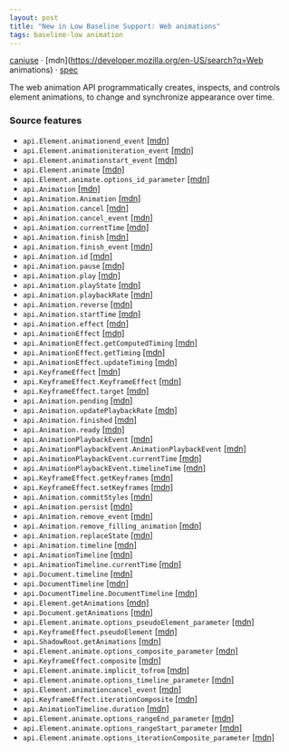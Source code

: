 ```yaml
---
layout: post
title: "New in Low Baseline Support: Web animations"
tags: baseline-low animation
---
```


[caniuse](https://caniuse.com/?search=web-animations) · [mdn](https://developer.mozilla.org/en-US/search?q=Web animations) · [spec](https://drafts.csswg.org/web-animations-1/)

The web animation API programmatically creates, inspects, and controls element animations, to change and synchronize appearance over time.

### Source features

- ``api.Element.animationend_event`` [[mdn]](https://developer.mozilla.org/en-US/search?q=api.Element.animationend_event)
- ``api.Element.animationiteration_event`` [[mdn]](https://developer.mozilla.org/en-US/search?q=api.Element.animationiteration_event)
- ``api.Element.animationstart_event`` [[mdn]](https://developer.mozilla.org/en-US/search?q=api.Element.animationstart_event)
- ``api.Element.animate`` [[mdn]](https://developer.mozilla.org/en-US/search?q=api.Element.animate)
- ``api.Element.animate.options_id_parameter`` [[mdn]](https://developer.mozilla.org/en-US/search?q=api.Element.animate.options_id_parameter)
- ``api.Animation`` [[mdn]](https://developer.mozilla.org/en-US/search?q=api.Animation)
- ``api.Animation.Animation`` [[mdn]](https://developer.mozilla.org/en-US/search?q=api.Animation.Animation)
- ``api.Animation.cancel`` [[mdn]](https://developer.mozilla.org/en-US/search?q=api.Animation.cancel)
- ``api.Animation.cancel_event`` [[mdn]](https://developer.mozilla.org/en-US/search?q=api.Animation.cancel_event)
- ``api.Animation.currentTime`` [[mdn]](https://developer.mozilla.org/en-US/search?q=api.Animation.currentTime)
- ``api.Animation.finish`` [[mdn]](https://developer.mozilla.org/en-US/search?q=api.Animation.finish)
- ``api.Animation.finish_event`` [[mdn]](https://developer.mozilla.org/en-US/search?q=api.Animation.finish_event)
- ``api.Animation.id`` [[mdn]](https://developer.mozilla.org/en-US/search?q=api.Animation.id)
- ``api.Animation.pause`` [[mdn]](https://developer.mozilla.org/en-US/search?q=api.Animation.pause)
- ``api.Animation.play`` [[mdn]](https://developer.mozilla.org/en-US/search?q=api.Animation.play)
- ``api.Animation.playState`` [[mdn]](https://developer.mozilla.org/en-US/search?q=api.Animation.playState)
- ``api.Animation.playbackRate`` [[mdn]](https://developer.mozilla.org/en-US/search?q=api.Animation.playbackRate)
- ``api.Animation.reverse`` [[mdn]](https://developer.mozilla.org/en-US/search?q=api.Animation.reverse)
- ``api.Animation.startTime`` [[mdn]](https://developer.mozilla.org/en-US/search?q=api.Animation.startTime)
- ``api.Animation.effect`` [[mdn]](https://developer.mozilla.org/en-US/search?q=api.Animation.effect)
- ``api.AnimationEffect`` [[mdn]](https://developer.mozilla.org/en-US/search?q=api.AnimationEffect)
- ``api.AnimationEffect.getComputedTiming`` [[mdn]](https://developer.mozilla.org/en-US/search?q=api.AnimationEffect.getComputedTiming)
- ``api.AnimationEffect.getTiming`` [[mdn]](https://developer.mozilla.org/en-US/search?q=api.AnimationEffect.getTiming)
- ``api.AnimationEffect.updateTiming`` [[mdn]](https://developer.mozilla.org/en-US/search?q=api.AnimationEffect.updateTiming)
- ``api.KeyframeEffect`` [[mdn]](https://developer.mozilla.org/en-US/search?q=api.KeyframeEffect)
- ``api.KeyframeEffect.KeyframeEffect`` [[mdn]](https://developer.mozilla.org/en-US/search?q=api.KeyframeEffect.KeyframeEffect)
- ``api.KeyframeEffect.target`` [[mdn]](https://developer.mozilla.org/en-US/search?q=api.KeyframeEffect.target)
- ``api.Animation.pending`` [[mdn]](https://developer.mozilla.org/en-US/search?q=api.Animation.pending)
- ``api.Animation.updatePlaybackRate`` [[mdn]](https://developer.mozilla.org/en-US/search?q=api.Animation.updatePlaybackRate)
- ``api.Animation.finished`` [[mdn]](https://developer.mozilla.org/en-US/search?q=api.Animation.finished)
- ``api.Animation.ready`` [[mdn]](https://developer.mozilla.org/en-US/search?q=api.Animation.ready)
- ``api.AnimationPlaybackEvent`` [[mdn]](https://developer.mozilla.org/en-US/search?q=api.AnimationPlaybackEvent)
- ``api.AnimationPlaybackEvent.AnimationPlaybackEvent`` [[mdn]](https://developer.mozilla.org/en-US/search?q=api.AnimationPlaybackEvent.AnimationPlaybackEvent)
- ``api.AnimationPlaybackEvent.currentTime`` [[mdn]](https://developer.mozilla.org/en-US/search?q=api.AnimationPlaybackEvent.currentTime)
- ``api.AnimationPlaybackEvent.timelineTime`` [[mdn]](https://developer.mozilla.org/en-US/search?q=api.AnimationPlaybackEvent.timelineTime)
- ``api.KeyframeEffect.getKeyframes`` [[mdn]](https://developer.mozilla.org/en-US/search?q=api.KeyframeEffect.getKeyframes)
- ``api.KeyframeEffect.setKeyframes`` [[mdn]](https://developer.mozilla.org/en-US/search?q=api.KeyframeEffect.setKeyframes)
- ``api.Animation.commitStyles`` [[mdn]](https://developer.mozilla.org/en-US/search?q=api.Animation.commitStyles)
- ``api.Animation.persist`` [[mdn]](https://developer.mozilla.org/en-US/search?q=api.Animation.persist)
- ``api.Animation.remove_event`` [[mdn]](https://developer.mozilla.org/en-US/search?q=api.Animation.remove_event)
- ``api.Animation.remove_filling_animation`` [[mdn]](https://developer.mozilla.org/en-US/search?q=api.Animation.remove_filling_animation)
- ``api.Animation.replaceState`` [[mdn]](https://developer.mozilla.org/en-US/search?q=api.Animation.replaceState)
- ``api.Animation.timeline`` [[mdn]](https://developer.mozilla.org/en-US/search?q=api.Animation.timeline)
- ``api.AnimationTimeline`` [[mdn]](https://developer.mozilla.org/en-US/search?q=api.AnimationTimeline)
- ``api.AnimationTimeline.currentTime`` [[mdn]](https://developer.mozilla.org/en-US/search?q=api.AnimationTimeline.currentTime)
- ``api.Document.timeline`` [[mdn]](https://developer.mozilla.org/en-US/search?q=api.Document.timeline)
- ``api.DocumentTimeline`` [[mdn]](https://developer.mozilla.org/en-US/search?q=api.DocumentTimeline)
- ``api.DocumentTimeline.DocumentTimeline`` [[mdn]](https://developer.mozilla.org/en-US/search?q=api.DocumentTimeline.DocumentTimeline)
- ``api.Element.getAnimations`` [[mdn]](https://developer.mozilla.org/en-US/search?q=api.Element.getAnimations)
- ``api.Document.getAnimations`` [[mdn]](https://developer.mozilla.org/en-US/search?q=api.Document.getAnimations)
- ``api.Element.animate.options_pseudoElement_parameter`` [[mdn]](https://developer.mozilla.org/en-US/search?q=api.Element.animate.options_pseudoElement_parameter)
- ``api.KeyframeEffect.pseudoElement`` [[mdn]](https://developer.mozilla.org/en-US/search?q=api.KeyframeEffect.pseudoElement)
- ``api.ShadowRoot.getAnimations`` [[mdn]](https://developer.mozilla.org/en-US/search?q=api.ShadowRoot.getAnimations)
- ``api.Element.animate.options_composite_parameter`` [[mdn]](https://developer.mozilla.org/en-US/search?q=api.Element.animate.options_composite_parameter)
- ``api.KeyframeEffect.composite`` [[mdn]](https://developer.mozilla.org/en-US/search?q=api.KeyframeEffect.composite)
- ``api.Element.animate.implicit_tofrom`` [[mdn]](https://developer.mozilla.org/en-US/search?q=api.Element.animate.implicit_tofrom)
- ``api.Element.animate.options_timeline_parameter`` [[mdn]](https://developer.mozilla.org/en-US/search?q=api.Element.animate.options_timeline_parameter)
- ``api.Element.animationcancel_event`` [[mdn]](https://developer.mozilla.org/en-US/search?q=api.Element.animationcancel_event)
- ``api.KeyframeEffect.iterationComposite`` [[mdn]](https://developer.mozilla.org/en-US/search?q=api.KeyframeEffect.iterationComposite)
- ``api.AnimationTimeline.duration`` [[mdn]](https://developer.mozilla.org/en-US/search?q=api.AnimationTimeline.duration)
- ``api.Element.animate.options_rangeEnd_parameter`` [[mdn]](https://developer.mozilla.org/en-US/search?q=api.Element.animate.options_rangeEnd_parameter)
- ``api.Element.animate.options_rangeStart_parameter`` [[mdn]](https://developer.mozilla.org/en-US/search?q=api.Element.animate.options_rangeStart_parameter)
- ``api.Element.animate.options_iterationComposite_parameter`` [[mdn]](https://developer.mozilla.org/en-US/search?q=api.Element.animate.options_iterationComposite_parameter)
